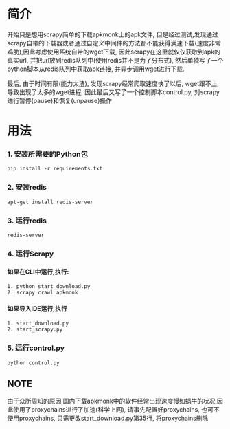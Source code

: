 # 简介
开始只是想用scrapy简单的下载apkmonk上的apk文件, 但是经过测试,发现通过scrapy自带的下载器或者通过自定义中间件的方法都不能获得满速下载(速度非常鸡肋),因此考虑使用系统自带的wget下载, 因此scrapy在这里就仅仅获取到apk的真实url, 并把url放到redis队列中(使用redis并不是为了分布式), 然后单独写了一个python脚本从redis队列中获取apk链接, 并异步调用wget进行下载.

最后, 由于时间有限(能力太渣), 发现scrapy经常爬取速度快了以后, wget跟不上, 导致出现了太多的wget进程, 因此最后又写了一个控制脚本control.py, 对scrapy进行暂停(pause)和恢复(unpause)操作

# 用法
### 1. 安装所需要的Python包
    pip install -r requirements.txt

### 2. 安装redis
    apt-get install redis-server

### 3. 运行redis
    redis-server

### 4. 运行Scrapy
#### 如果在CLI中运行,执行:
    1. python start_download.py
    2. scrapy crawl apkmonk

#### 如果导入IDE运行,执行
    1. start_download.py
    2. start_scrapy.py

### 5. 运行control.py
    python control.py

## NOTE
由于众所周知的原因,国内下载apkmonk中的软件经常出现速度慢如蜗牛的状况,因此使用了proxychains进行了加速(科学上网), 请事先配置好proxychains,
也可不使用proxychains, 只需更改start_download.py第35行, 将proxychains删除

